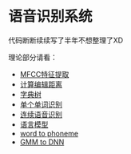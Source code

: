 # 语音识别系统

代码断断续续写了半年不想整理了XD

理论部分请看：

- [MFCC特征提取](http://lufo.me/2015/06/ASR1)
- [计算编辑距离](http://lufo.me/2015/07/ASR2)
- [字典树](http://lufo.me/2015/07/ASR3)
- [单个单词识别](http://lufo.me/2015/07/ASR4)
- [连续语音识别](http://lufo.me/2015/07/ASR5)
- [语言模型](http://lufo.me/2015/07/ASR6)
- [word to phoneme](http://lufo.me/2015/08/ASR7)
- [GMM to DNN](http://lufo.me/2015/08/ASR8)